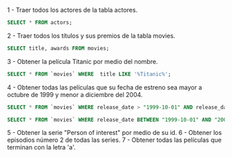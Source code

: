 1 - Traer todos los actores de la tabla actores.

```sql
SELECT * FROM actors;
```

2 - Traer todos los títulos y sus premios de la tabla movies.

```sql
SELECT title, awards FROM movies;
```

3 - Obtener la película Titanic por medio del nombre.

```sql
SELECT * FROM `movies` WHERE  title LIKE '%Titanic%';
```

4 - Obtener todas las películas que su fecha de estreno sea mayor a octubre de 1999 y menor a diciembre del 2004.

```sql
SELECT * FROM `movies` WHERE release_date > "1999-10-01" AND release_date < "2004-12-01";

SELECT * FROM `movies` WHERE release_date BETWEEN "1999-10-01" AND "2004-12-01";
```

5 - Obtener la serie "Person of interest" por medio de su id.
6 - Obtener los episodios número 2 de todas las series.
7 - Obtener todas las películas que terminan con la letra 'a'.
